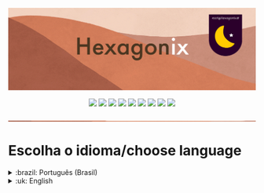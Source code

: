 <p align="center">
<img src="https://github.com/hexagonix/Doc/blob/main/Img/banner.png">
</p>

<div align="center">

![](https://img.shields.io/github/license/hexagonix/Doc.svg)
![](https://img.shields.io/github/stars/hexagonix/Doc.svg)
![](https://img.shields.io/github/issues/hexagonix/Doc.svg)
![](https://img.shields.io/github/issues-closed/hexagonix/Doc.svg)
![](https://img.shields.io/github/issues-pr/hexagonix/Doc.svg)
![](https://img.shields.io/github/issues-pr-closed/hexagonix/Doc.svg)
![](https://img.shields.io/github/downloads/hexagonix/Doc/total.svg)
![](https://img.shields.io/github/release/hexagonix/Doc.svg)
[![](https://img.shields.io/twitter/follow/hexagonixOS.svg?style=social&label=Follow%20%40HexagonixOS)](https://twitter.com/hexagonixOS)

</div>

<!-- Vai funcionar como <hr> -->

<img src="https://github.com/hexagonix/Doc/blob/main/Img/hr.png" width="100%" height="2px" />

# Escolha o idioma/choose language
 
<details title="Português (Brasil)" align='left'>
<br>
<summary align='left'>:brazil: Português (Brasil)</summary>

> **A documentação está em construção.**

* :one: [Documentação do Hexagonix](https://github.com/hexagonix/Doc/tree/main/Hexagonix/Hexagonix.pt.md)
* :two: [Documentação do HBoot](https://github.com/hexagonix/Doc/tree/main/HBoot/README.pt.md)
* :three: [Documentação do Hexagon](https://github.com/hexagonix/Doc/tree/main/Hexagon/README.pt.md)
* :four: [Documentação das chamadas de sistema do Hexagon](https://github.com/hexagonix/Doc/tree/main/Hexagon/SYSCALL.md)
* :five: [Documentação das fontes gráficas do Hexagonix](https://github.com/hexagonix/Doc/tree/main/fnt/README.pt.md)
* :six: [Documentação dos utilitários Unix-like](https://github.com/hexagonix/Doc/tree/main/Unix-Apps/README.pt.md)
* :seven: [Documentação dos utilitários gráficos do Hexagonix](https://github.com/hexagonix/Doc/tree/main/Andromeda-Apps/README.pt.md)
* ⚒️ [Construir o sistema](https://github.com/hexagonix/build/blob/main/README.pt.md)

</details>

<details title="English" align='left'>
<br>
<summary align='left'>:uk: English</summary>

> **The documentation is under constrution.**

* :one: [Hexagonix Documentation](https://github.com/hexagonix/Doc/tree/main/Hexagonix/Hexagonix.en.md)
* :two: [HBoot Documentation](https://github.com/hexagonix/Doc/tree/main/HBoot/README.en.md)
* :three: [Hexagon Documentation](https://github.com/hexagonix/Doc/tree/main/Hexagon/README.en.md)
* :four: [Documentation of the Hexagon syscalls](https://github.com/hexagonix/Doc/tree/main/Hexagon/SYSCALL.md)
* :five: [Documentation of Hexagonix graphics fonts](https://github.com/hexagonix/Doc/tree/main/fnt/README.en.md)
* :six: [Documentation of the Unix-like utilities](https://github.com/hexagonix/Doc/tree/main/Unix-Apps/README.en.md)
* :seven: [Documentation of the Hexagonix graphical utilities](https://github.com/hexagonix/Doc/tree/main/Andromeda-Apps/README.en.md)
* ⚒️ [Build the system](https://github.com/hexagonix/build/blob/main/README.en.md)

</details>

<!--

Versão deste arquivo: 1.0

-->
